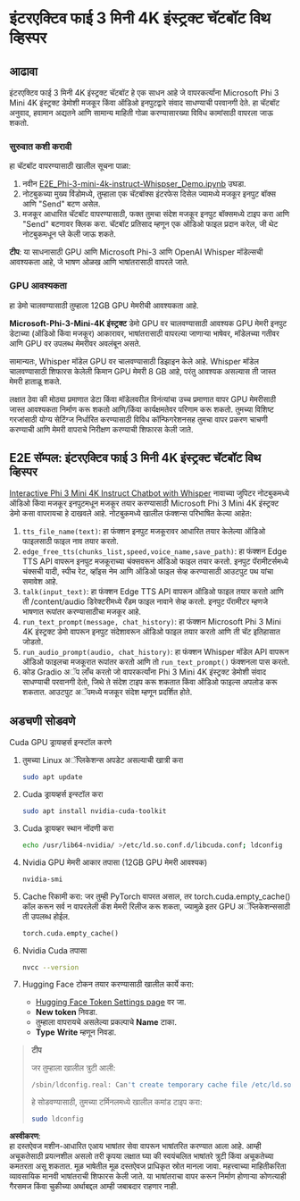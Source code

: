 # इंटरएक्टिव फाई 3 मिनी 4K इंस्ट्रक्ट चॅटबॉट विथ व्हिस्पर

## आढावा

इंटरएक्टिव फाई 3 मिनी 4K इंस्ट्रक्ट चॅटबॉट हे एक साधन आहे जे वापरकर्त्यांना Microsoft Phi 3 Mini 4K इंस्ट्रक्ट डेमोशी मजकूर किंवा ऑडिओ इनपुटद्वारे संवाद साधण्याची परवानगी देते. हा चॅटबॉट अनुवाद, हवामान अद्यतने आणि सामान्य माहिती गोळा करण्यासारख्या विविध कामांसाठी वापरला जाऊ शकतो.

### सुरुवात कशी करावी

हा चॅटबॉट वापरण्यासाठी खालील सूचना पाळा:

1. नवीन [E2E_Phi-3-mini-4k-instruct-Whispser_Demo.ipynb](https://github.com/microsoft/Phi-3CookBook/blob/main/code/06.E2E/E2E_Phi-3-mini-4k-instruct-Whispser_Demo.ipynb) उघडा.
2. नोटबुकच्या मुख्य विंडोमध्ये, तुम्हाला एक चॅटबॉक्स इंटरफेस दिसेल ज्यामध्ये मजकूर इनपुट बॉक्स आणि "Send" बटण असेल.
3. मजकूर आधारित चॅटबॉट वापरण्यासाठी, फक्त तुमचा संदेश मजकूर इनपुट बॉक्समध्ये टाइप करा आणि "Send" बटणावर क्लिक करा. चॅटबॉट प्रतिसाद म्हणून एक ऑडिओ फाइल प्रदान करेल, जी थेट नोटबुकमधून प्ले केली जाऊ शकते.

**टीप**: या साधनासाठी GPU आणि Microsoft Phi-3 आणि OpenAI Whisper मॉडेल्सची आवश्यकता आहे, जे भाषण ओळख आणि भाषांतरासाठी वापरले जाते.

### GPU आवश्यकता

हा डेमो चालवण्यासाठी तुम्हाला 12GB GPU मेमरीची आवश्यकता आहे.

**Microsoft-Phi-3-Mini-4K इंस्ट्रक्ट** डेमो GPU वर चालवण्यासाठी आवश्यक GPU मेमरी इनपुट डेटाच्या (ऑडिओ किंवा मजकूर) आकारावर, भाषांतरासाठी वापरल्या जाणाऱ्या भाषेवर, मॉडेलच्या गतीवर आणि GPU वर उपलब्ध मेमरीवर अवलंबून असते.

सामान्यतः, Whisper मॉडेल GPU वर चालवण्यासाठी डिझाइन केले आहे. Whisper मॉडेल चालवण्यासाठी शिफारस केलेली किमान GPU मेमरी 8 GB आहे, परंतु आवश्यक असल्यास ती जास्त मेमरी हाताळू शकते.

लक्षात ठेवा की मोठ्या प्रमाणात डेटा किंवा मॉडेलवरील विनंत्यांचा उच्च प्रमाणात वापर GPU मेमरीसाठी जास्त आवश्यकता निर्माण करू शकतो आणि/किंवा कार्यक्षमतेवर परिणाम करू शकतो. तुमच्या विशिष्ट गरजांसाठी योग्य सेटिंग्ज निर्धारित करण्यासाठी विविध कॉन्फिगरेशनसह तुमचा वापर प्रकरण चाचणी करण्याची आणि मेमरी वापराचे निरीक्षण करण्याची शिफारस केली जाते.

## E2E सॅम्पल: इंटरएक्टिव फाई 3 मिनी 4K इंस्ट्रक्ट चॅटबॉट विथ व्हिस्पर

[Interactive Phi 3 Mini 4K Instruct Chatbot with Whisper](https://github.com/microsoft/Phi-3CookBook/blob/main/code/06.E2E/E2E_Phi-3-mini-4k-instruct-Whispser_Demo.ipynb) नावाच्या जुपिटर नोटबुकमध्ये ऑडिओ किंवा मजकूर इनपुटमधून मजकूर तयार करण्यासाठी Microsoft Phi 3 Mini 4K इंस्ट्रक्ट डेमो कसा वापरायचा हे दाखवले आहे. नोटबुकमध्ये खालील फंक्शन्स परिभाषित केल्या आहेत:

1. `tts_file_name(text)`: हा फंक्शन इनपुट मजकूरावर आधारित तयार केलेल्या ऑडिओ फाइलसाठी फाइल नाव तयार करतो.
1. `edge_free_tts(chunks_list,speed,voice_name,save_path)`: हा फंक्शन Edge TTS API वापरून इनपुट मजकूराच्या चंक्सवरून ऑडिओ फाइल तयार करतो. इनपुट पॅरामीटर्समध्ये चंक्सची यादी, स्पीच रेट, व्हॉइस नेम आणि ऑडिओ फाइल सेव्ह करण्यासाठी आउटपुट पथ यांचा समावेश आहे.
1. `talk(input_text)`: हा फंक्शन Edge TTS API वापरून ऑडिओ फाइल तयार करतो आणि ती /content/audio डिरेक्टरीमध्ये रँडम फाइल नावाने सेव्ह करतो. इनपुट पॅरामीटर म्हणजे भाषणात रूपांतर करण्यासाठीचा मजकूर आहे.
1. `run_text_prompt(message, chat_history)`: हा फंक्शन Microsoft Phi 3 Mini 4K इंस्ट्रक्ट डेमो वापरून इनपुट संदेशावरून ऑडिओ फाइल तयार करतो आणि ती चॅट इतिहासात जोडतो.
1. `run_audio_prompt(audio, chat_history)`: हा फंक्शन Whisper मॉडेल API वापरून ऑडिओ फाइलचा मजकूरात रूपांतर करतो आणि तो `run_text_prompt()` फंक्शनला पास करतो.
1. कोड Gradio अॅप लाँच करतो जो वापरकर्त्यांना Phi 3 Mini 4K इंस्ट्रक्ट डेमोशी संवाद साधण्याची परवानगी देतो, जिथे ते संदेश टाइप करू शकतात किंवा ऑडिओ फाइल्स अपलोड करू शकतात. आउटपुट अॅपमध्ये मजकूर संदेश म्हणून प्रदर्शित होते.

## अडचणी सोडवणे

Cuda GPU ड्रायव्हर्स इन्स्टॉल करणे

1. तुमच्या Linux अॅप्लिकेशन्स अपडेट असल्याची खात्री करा

    ```bash
    sudo apt update
    ```

1. Cuda ड्रायव्हर्स इन्स्टॉल करा

    ```bash
    sudo apt install nvidia-cuda-toolkit
    ```

1. Cuda ड्रायव्हर स्थान नोंदणी करा

    ```bash
    echo /usr/lib64-nvidia/ >/etc/ld.so.conf.d/libcuda.conf; ldconfig
    ```

1. Nvidia GPU मेमरी आकार तपासा (12GB GPU मेमरी आवश्यक)

    ```bash
    nvidia-smi
    ```

1. Cache रिकामी करा: जर तुम्ही PyTorch वापरत असाल, तर torch.cuda.empty_cache() कॉल करून सर्व न वापरलेली कॅश मेमरी रिलीज करू शकता, ज्यामुळे इतर GPU अॅप्लिकेशन्ससाठी ती उपलब्ध होईल.

    ```python
    torch.cuda.empty_cache() 
    ```

1. Nvidia Cuda तपासा

    ```bash
    nvcc --version
    ```

1. Hugging Face टोकन तयार करण्यासाठी खालील कार्ये करा:

    - [Hugging Face Token Settings page](https://huggingface.co/settings/tokens?WT.mc_id=aiml-137032-kinfeylo) वर जा.
    - **New token** निवडा.
    - तुम्हाला वापरायचे असलेल्या प्रकल्पाचे **Name** टाका.
    - **Type** **Write** म्हणून निवडा.

> **टीप**
>
> जर तुम्हाला खालील त्रुटी आली:
>
> ```bash
> /sbin/ldconfig.real: Can't create temporary cache file /etc/ld.so.cache~: Permission denied 
> ```
>
> हे सोडवण्यासाठी, तुमच्या टर्मिनलमध्ये खालील कमांड टाइप करा:
>
> ```bash
> sudo ldconfig
> ```

**अस्वीकरण**:  
हा दस्तऐवज मशीन-आधारित एआय भाषांतर सेवा वापरून भाषांतरित करण्यात आला आहे. आम्ही अचूकतेसाठी प्रयत्नशील असलो तरी कृपया लक्षात घ्या की स्वयंचलित भाषांतरे त्रुटी किंवा अचूकतेच्या कमतरता असू शकतात. मूळ भाषेतील मूळ दस्तऐवज प्राधिकृत स्रोत मानला जावा. महत्त्वाच्या माहितीकरिता व्यावसायिक मानवी भाषांतराची शिफारस केली जाते. या भाषांतराचा वापर करून निर्माण होणाऱ्या कोणत्याही गैरसमज किंवा चुकीच्या अर्थाबद्दल आम्ही जबाबदार राहणार नाही.